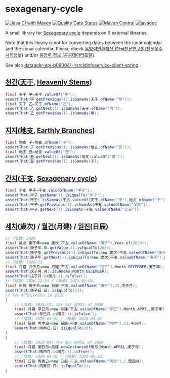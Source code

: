 # sexagenary-cycle

[![Java CI with Maven](https://github.com/jinahya/sexagenary-cycle/workflows/Java%20CI%20with%20Maven/badge.svg?branch=develop)](https://github.com/jinahya/sexagenary-cycle/actions)
[![Quality Gate Status](https://sonarcloud.io/api/project_badges/measure?project=jinahya_sexagenary-cycle&metric=alert_status)](https://sonarcloud.io/dashboard?id=jinahya_sexagenary-cycle)
[![Maven Central](https://img.shields.io/maven-central/v/com.github.jinahya/sexagenary-cycle)](https://search.maven.org/search?q=g:com.github.jinahya%20a:sexagenary-cycle)
[![javadoc](https://javadoc.io/badge2/com.github.jinahya/sexagenary-cycle/javadoc.svg)](https://javadoc.io/doc/com.github.jinahya/sexagenary-cycle)

A small library for [Sexagenary cycle](https://en.wikipedia.org/wiki/Sexagenary_cycle) depends on 0 external libraries.

Note that this library is not for converting dates between the lunar calendar and the sonar calendar. Please
check [음양력변환계산 (한국천문연구원/천문우주시직정보)](https://astro.kasi.re.kr/life/pageView/8)
and/or [음양력 정보 (공공데이터포탈)](https://www.data.go.kr/data/15012679/openapi.do).

See
also [datagokr-api-b090041-lrsrcldinfoservice-client-spring](https://github.com/jinahya/datagokr-api-b090041-lrsrcldinfoservice-client-spring)
.

## [천간][천간]\([天干][天干], [Heavenly Stems][Heavenly_Stems])

```java
final 天干 甲=天干.valueOf("甲");
assertThat(甲.getPrevious()).isSameAs(天干.ofName("癸"));
final 天干 乙=天干.ofName("乙");
assertThat(乙.getNext()).isSameAs(天干.ofName("丙"));
assertThat(乙.getPrevious()).isSameAs(甲);
```

## [지지][지지]\([地支][地支], [Earthly Branches][Earthly_Branches])

```java
final 地支 子=地支.ofName("子");
assertThat(子.getPrevious()).isSameAs(地支.ofName("亥"));
final 地支 丑=地支.valueOf("丑");
assertThat(丑.getNext()).isSameAs(地支.valueOf("寅"));
assertThat(丑.getPrevious()).isSameAs(子);
```

## [간지][간지]\([干支][干支], [Sexagenary cycle][Sexagenary_cycle])

```java
final 干支 甲子=干支.valueOfName("甲子");
assertThat(甲子.getName()).isEqualTo("甲子");
assertThat(甲子).isSameAs(干支.valueOf(天干.ofName("甲"),地支.ofName("子")));
assertThat(甲子.getPrevious()).isSameAs(干支.valueOfName("癸亥"));
assertThat(甲子.getNext()).isSameAs(干支.valueOfName("乙丑"));
```

## [세차][세차]\(歲次) / [월건][월건]\(月建) / [일진][일진]\(日辰)

```java
// (陰曆) 2020
final 歲次 庚子年=new 歲次(干支.valueOfName("庚子"),Year.of(2020));
assertThat(庚子年.年.getValue()).isEqualTo(2020);
assertThat(庚子年.getPrevious()).isEqualTo(new 歲次(干支.valueOfName("庚子").getPrevious(),Year.of(2019)));
assertThat(庚子年.getNext()).isEqualTo(new 歲次(干支.valueOfName("庚子").getNext(),Year.of(2021)));
// (陰曆) 2020-12
final 月建 戊子月=new 月建(干支.valueOfName("戊子"),Month.DECEMBER,庚子年);
assertThat(戊子月.月).isSameAs(Month.DECEMBER);
assertThat(戊子月.is閏月()).isFalse();
// (陰曆) 2020-12-23 / (陽曆) 2021-02-04.
final 日辰 庚子日=new 日辰(干支.valueOfName("庚子"),23,戊子月);
assertThat(庚子日.日).isEqualTo(23);
// Two APRIL(4月)s in 2020
{
    // (陰曆) 2020-04; the 1st APRIL of 2020
    final 月建 辛巳月=new 月建(干支.valueOfName("辛巳"),Month.APRIL,庚子年);
    assertThat(辛巳月.is閏月()).isFalse();
    // (陰曆) 2020-04-01 / (陽曆) 2020-04-23
    final 日辰 丙申日=new 日辰(干支.valueOfName("丙申"),23,辛巳月);
    assertThat(丙申日.日).isEqualTo(23);
}
{
    // (陰曆) 2020-04; the 2nd APRIL of 2020
    final 月建 閏四月=月建.newInstanceOf閏月(Month.APRIL,庚子年);
    assertThat(閏四月.is閏月()).isTrue();
    // (陰曆) 2020-04-01 / (陽曆) 2020-05-23.
    final 日辰 丙寅日=new 日辰(干支.valueOfName("丙寅"),1,閏四月);
    assertThat(丙寅日.日).isEqualTo(1);
}
```

[천간]: https://ko.wikipedia.org/wiki/%EC%B2%9C%EA%B0%84

[天干]: https://zh.wikipedia.org/wiki/%E5%A4%A9%E5%B9%B2

[Heavenly_Stems]: https://en.wikipedia.org/wiki/Heavenly_Stems

[지지]: https://ko.wikipedia.org/wiki/%EC%A7%80%EC%A7%80_(%EC%97%AD%EB%B2%95)

[地支]: https://zh.wikipedia.org/wiki/%E5%9C%B0%E6%94%AF

[Earthly_Branches]: https://en.wikipedia.org/wiki/Earthly_Branches

[간지]: https://ko.wikipedia.org/wiki/%EA%B0%84%EC%A7%80

[干支]: https://zh.wikipedia.org/wiki/%E5%B9%B2%E6%94%AF

[Sexagenary_cycle]: https://en.wikipedia.org/wiki/Sexagenary_cycle

[세차]: https://ko.wikipedia.org/wiki/%EC%84%B8%EC%B0%A8_(%EA%B0%84%EC%A7%80)

[월건]: https://ko.wikipedia.org/wiki/%EC%9B%94%EA%B1%B4

[일진]: https://ko.wikipedia.org/wiki/%EC%9D%BC%EC%A7%84_(%EA%B0%84%EC%A7%80)